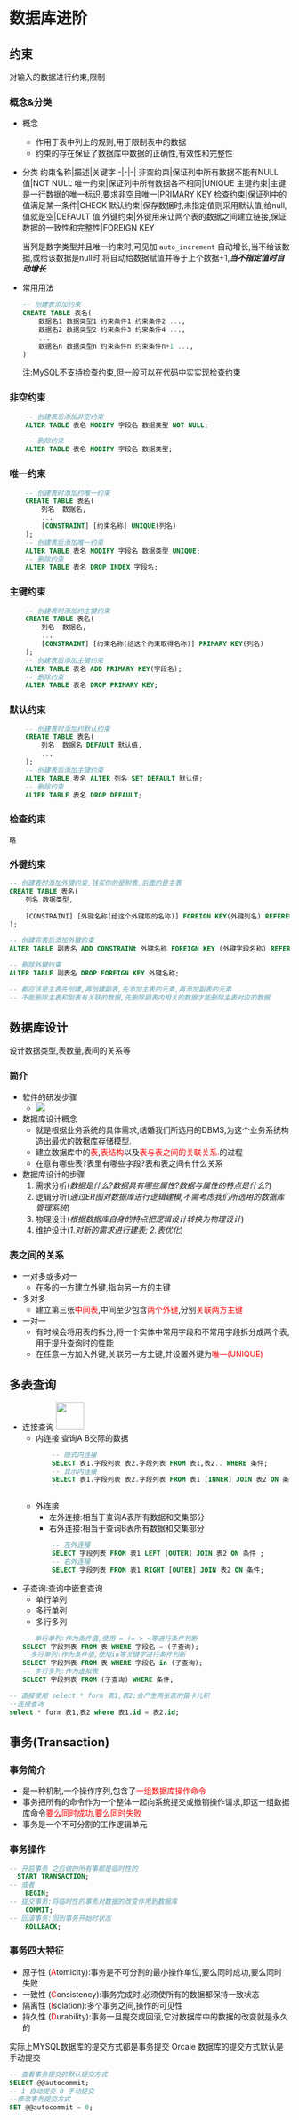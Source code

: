 
<style>
myid-red{
    color:red;
}
</style>
# 数据库进阶

## 约束
对输入的数据进行约束,限制
### 概念&分类
- 概念
  - 作用于表中列上的规则,用于限制表中的数据
  - 约束的存在保证了数据库中数据的正确性,有效性和完整性
- 分类
  约束名称|描述|关键字
  -|-|-|
  非空约束|保证列中所有数据不能有NULL值|NOT NULL
  唯一约束|保证列中所有数据各不相同|UNIQUE
  主键约束|主键是一行数据的唯一标识,要求非空且唯一|PRIMARY KEY
  检查约束|保证列中的值满足某一条件|CHECK
  默认约束|保存数据时,未指定值则采用默认值,给null,值就是空|DEFAULT 值
  外键约束|外键用来让两个表的数据之间建立链接,保证数据的一致性和完整性|FOREIGN KEY

  当列是数字类型并且唯一约束时,可见加 `auto_increment` 自动增长,当不给该数据,或给该数据是null时,将自动给数据赋值并等于上个数据+1,***当不指定值时自动增长***
- 常用用法
    ```sql
    -- 创建表添加约束
    CREATE TABLE 表名(
        数据名1 数据类型1 约束条件1 约束条件2 ...,
        数据名2 数据类型2 约束条件3 约束条件4 ...,
        ...
        数据名n 数据类型n 约束条件n 约束条件n+1 ...,
    )
    ```

  注:MySQL不支持检查约束,但一般可以在代码中实实现检查约束
### 非空约束
```sql
    -- 创建表后添加非空约束
    ALTER TABLE 表名 MODIFY 字段名 数据类型 NOT NULL;

    -- 删除约束
    ALTER TABLE 表名 MODIFY 字段名 数据类型;
```
### 唯一约束
```sql
    -- 创建表时添加约唯一约束
    CREATE TABLE 表名(
        列名  数据名,
        ...
        [CONSTRAINT] [约束名称] UNIQUE(列名)
    );
    -- 创建表后添加唯一约束
    ALTER TABLE 表名 MODIFY 字段名 数据类型 UNIQUE;
    -- 删除约束
    ALTER TABLE 表名 DROP INDEX 字段名;
```
### 主键约束
```sql
    -- 创建表时添加约主键约束
    CREATE TABLE 表名(
        列名  数据名,
        ...
        [CONSTRAINT] [约束名称(给这个约束取得名称)] PRIMARY KEY(列名)
    );
    -- 创建表后添加主键约束
    ALTER TABLE 表名 ADD PRIMARY KEY(字段名);
    -- 删除约束
    ALTER TABLE 表名 DROP PRIMARY KEY;
```
### 默认约束
```sql
    -- 创建表时添加约默认约束
    CREATE TABLE 表名(
        列名  数据名 DEFAULT 默认值,
        ...
    );
    -- 创建表后添加主键约束
    ALTER TABLE 表名 ALTER 列名 SET DEFAULT 默认值;
    -- 删除约束
    ALTER TABLE 表名 DROP DEFAULT;
```
### 检查约束
    略
### 外键约束
```sql
-- 创建表时添加外键约束,钱买你的是附表,后面的是主表
CREATE TABLE 表名(
    列名 数据类型,
    ...
    [CONSTRAINI] [外键名称(给这个外键取的名称)] FOREIGN KEY(外键列名) REFERENCES 主表(主表列名)
);

-- 创建完表后添加外键约束
ALTER TABLE 副表名 ADD CONSTRAINt 外键名称 FOREIGN KEY (外键字段名称) REFERENCES 主表名称(主表列名称);

-- 删除外键约束
ALTER TABLE 副表名 DROP FOREIGN KEY 外键名称;

-- 都应该是主表先创建,再创建副表,先添加主表的元素,再添加副表的元素
-- 不能删除主表和副表有关联的数据,先删除副表内相关的数据才能删除主表对应的数据
```
## 数据库设计
设计数据类型,表数量,表间的关系等
### 简介
- 软件的研发步骤
  - ![](./img/03-1.png)
- 数据库设计概念
  - 就是根据业务系统的具体需求,结婚我们所选用的DBMS,为这个业务系统构造出最优的数据库存储模型.
  - 建立数据库中的<myid-red>表</myid-red>,<myid-red>表结构</myid-red>以及<myid-red>表与表之间的关联关系.</myid-red>的过程
  - 在意有哪些表?表里有哪些字段?表和表之间有什么关系
- 数据库设计的步骤
  1. 需求分析(*数据是什么?数据具有哪些属性?数据与属性的特点是什么?*)
  1. 逻辑分析(*通过ER图对数据库进行逻辑建模,不需考虑我们所选用的数据库管理系统*)
  1. 物理设计(*根据数据库自身的特点把逻辑设计转换为物理设计*)
  1. 维护设计(*1.对新的需求进行建表; 2.表优化*)
### 表之间的关系
- 一对多或多对一
  - 在多的一方建立外键,指向另一方的主键
- 多对多
  - 建立第三张<myid-red>中间表</myid-red>,中间至少包含<myid-red>两个外键</myid-red>,分别<myid-red>关联两方主键</myid-red>
- 一对一
    - 有时候会将用表的拆分,将一个实体中常用字段和不常用字段拆分成两个表,用于提升查询时的性能
    - 在任意一方加入外键,关联另一方主键,并设置外键为<myid-red>唯一(UNIQUE)</myid-red>
## 多表查询
- 连接查询 <img src="./img/03-2.png" style="height:50px"></img>
  - 内连接 查询A B交际的数据
    ```sql
        -- 隐式内连接
        SELECT 表1.字段列表 表2.字段列表 FROM 表1,表2.. WHERE 条件;
        -- 显示内连接
        SELECT 表1.字段列表 表2.字段列表 FROM 表1 [INNER] JOIN 表2 ON 条件;
        ```
  - 外连接 
    - 左外连接:相当于查询A表所有数据和交集部分
    - 右外连接:相当于查询B表所有数据和交集部分
    ```sql
        -- 左外连接
        SELECT 字段列表 FROM 表1 LEFT [OUTER] JOIN 表2 ON 条件 ;
        -- 右外连接
        SELECT 字段列表 FROM 表1 RIGHT [OUTER] JOIN 表2 ON 条件;
    ```
- 子查询:查询中嵌套查询
  -  单行单列
  -  多行单列
  -  多行多列
    ```sql
    -- 单行单列:作为条件值,使用 = != > <等进行条件判断
    SELECT 字段列表 FROM 表 WHERE 字段名 = (子查询);
    --多行单列:作为条件值,使用in等关键字进行条件判断
    SELECT 字段列表 FROM 表 WHERE 字段名 in (子查询);
    -- 多行多列:作为虚拟表
    SELECT 字段列表 FROM (子查询) WHERE 条件;
    ```

```sql
-- 直接使用 select * form 表1,表2;会产生两张表的笛卡儿积
--连接查询
select * form 表1,表2 where 表1.id = 表2.id;
```
## 事务(Transaction)
### 事务简介
- 是一种机制,一个操作序列,包含了<myid-red>一组数据库操作命令</myid-red>
- 事务把所有的命令作为一个整体一起向系统提交或撤销操作请求,即这一组数据库命令<myid-red>要么同时成功,要么同时失败</myid-red>
- 事务是一个不可分割的工作逻辑单元
### 事务操作
  ```sql
  -- 开启事务 之后做的所有事都是临时性的
    START TRANSACTION; 
  -- 或者
      BEGIN;
  -- 提交事务:将临时性的事务对数据的改变作用到数据库
      COMMIT;  
  -- 回滚事务:回到事务开始时状态
      ROLLBACK;
  ```
### 事务四大特征
- 原子性 (<myid-red>A</myid-red>tomicity):事务是不可分割的最小操作单位,要么同时成功,要么同时失败
- 一致性 (<myid-red>C</myid-red>onsistency):事务完成时,必须使所有的数据都保持一致状态
- 隔离性 (<myid-red>I</myid-red>solation):多个事务之间,操作的可见性
- 持久性 (<myid-red>D</myid-red>urability):事务一旦提交或回滚,它对数据库中的数据的改变就是永久的
  
实际上MYSQL数据库的提交方式都是事务提交
Orcale 数据库的提交方式默认是手动提交
```sql
-- 查看事务提交的默认提交方式
SELECT @@autocommit;
-- 1 自动提交 0 手动提交
--修改事务提交方式
SET @@autocommit = 0;
```